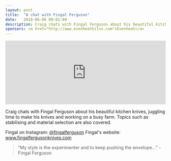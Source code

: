 ```yaml
---
layout: post
title:  "A chat with Fingal Ferguson"
date:   2018-06-06 00:01:00
description: Craig chats with Fingal Ferguson about his beautiful kitchen knives, juggling time to make his knives and working on a busy farm. Topics such as stabilising and material selection are also covered.
sponsors: <a href="http://www.evenheatkilns.com">Evenheat</a>
---
```


<iframe frameborder='0' height='200px' scrolling='no' seamless src='https://embed.simplecast.com/eaf7b027?color=f5f5f5' width='100%'></iframe>


Craig chats with Fingal Ferguson about his beautiful kitchen knives, juggling time to make his knives and working on a busy farm. Topics such as stabilising and material selection are also covered. 

Fingal on Instagram: <a href="http://www.instagram.com/fingalferguson">@fingalferguson</a>
Fingal's website: <a href="http://www.fingalfergusonknives.com">www.fingalfergusonknives.com</a>





 


<blockquote class="largeQuote">“My style is the experimenter and to keep pushing the envelope...” - Fingal Ferguson</blockquote>



